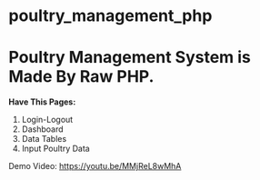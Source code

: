 # poultry_management_php
# Poultry Management System is Made By Raw PHP.
**Have This Pages:**
1. Login-Logout
2. Dashboard
3. Data Tables
4. Input Poultry Data

Demo Video: https://youtu.be/MMjReL8wMhA
